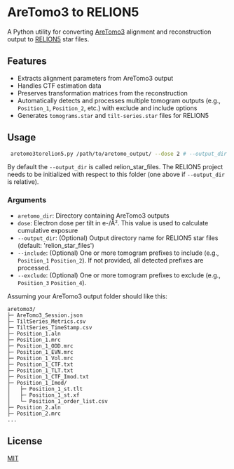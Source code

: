 # AreTomo3 to RELION5

A Python utility for converting [AreTomo3](https://github.com/czimaginginstitute/AreTomo3) alignment and reconstruction output to [RELION5](https://github.com/3dem/relion/tree/ver5.0) star files.

## Features

- Extracts alignment parameters from AreTomo3 output
- Handles CTF estimation data
- Preserves transformation matrices from the reconstruction
- Automatically detects and processes multiple tomogram outputs (e.g., `Position_1`, `Position_2`, etc.) with exclude and include options
- Generates `tomograms.star` and `tilt-series.star` files for RELION5

## Usage

```bash
 aretomo3torelion5.py /path/to/aretomo_output/ --dose 2 # --output_dir relion_star_files --include Position_1 Position_2 or e.g. --exclude Position_3 Position_4
```
By default the `--output_dir` is called relion_star_files. The RELION5 project needs to be initialized with respect to this folder (one above if `--output_dir` is relative).


### Arguments

- `aretomo_dir`: Directory containing AreTomo3 outputs
- `dose`: Electron dose per tilt in e-/Å². This value is used to calculate cumulative exposure
- `--output_dir`: (Optional) Output directory name for RELION5 star files (default: 'relion_star_files')
- `--include`: (Optional) One or more tomogram prefixes to include (e.g., `Position_1` `Position_2`). If not provided, all detected prefixes are processed.
- `--exclude`: (Optional) One or more tomogram prefixes to exclude (e.g., `Position_3` `Position_4`).

Assuming your AreTomo3 output folder should like this:

```
aretomo3/
├─ AreTomo3_Session.json
├─ TiltSeries_Metrics.csv
├─ TiltSeries_TimeStamp.csv
├─ Position_1.aln
├─ Position_1.mrc
├─ Position_1_ODD.mrc
├─ Position_1_EVN.mrc
├─ Position_1_Vol.mrc
├─ Position_1_CTF.txt
├─ Position_1_TLT.txt
├─ Position_1_CTF_Imod.txt
├─ Position_1_Imod/
│   ├─ Position_1_st.tlt
│   ├─ Position_1_st.xf
│   └─ Position_1_order_list.csv
├─ Position_2.aln
├─ Position_2.mrc
...
```

## License

[MIT](LICENSE)
